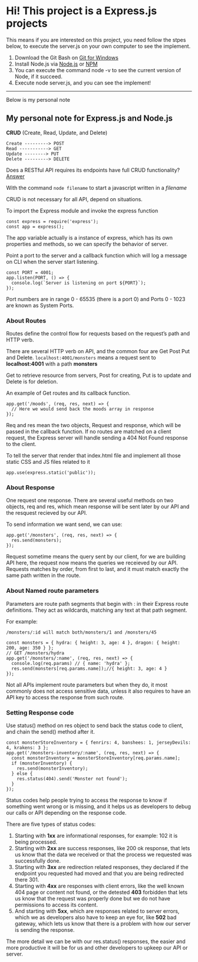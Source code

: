 # Hi! This project is a Express.js projects

This means if you are interested on this project, you need follow the stpes below, to execute the server.js on your own computer to see the implement.

1. Download the Git Bash on [Git for Windows](https://gitforwindows.org/)
2. Install Node.js via [Node.js](https://nodejs.org/en/) or [NPM](https://www.npmjs.com/)
3. You can execute the command node -v to see the current version of Node, if it succeed.
4. Execute node server.js, and you can see the implement!


---
Below is my personal note

## My personal note for Express.js and Node.js

**CRUD** (Create, Read, Update, and Delete)

```
Create ---------> POST
Read -----------> GET
Update --------> PUT
Delete ---------> DELETE
```
Does a RESTful API requires its endpoints have full CRUD functionality? [Answer](https://discuss.codecademy.com/t/do-we-always-use-all-methods-in-an-api/402421/2)

With the command `node filename` to start a javascript written in a *filename*

CRUD is not necessary for all API, depend on situations.

To import the Express module and invoke the express function

    const express = require('express');
    const app = express();
    
The app variable actually is a instance of express, which has its own properties and methods, so we can specify the behavior of server.


Point a port to the server and a callback function which will log a message on CLI when the server start listening.

```
const PORT = 4001;
app.listen(PORT, () => {
  console.log(`Server is listening on port ${PORT}`);
});
```

Port numbers are in range 0 - 65535 (there is a port 0) and Ports 0 - 1023 are known as System Ports.

### About Routes

Routes define the control flow for requests based on the request’s path and HTTP verb.

There are several HTTP verb on API, and the common four are Get Post Put and Delete.
`localhost:4001/monsters` means a request sent to **localhost:4001** with a path **monsters**

Get to retrieve resource from servers, Post for creating, Put is to update and Delete is for deletion.

An example of Get routes and its callback function.
```
app.get('/moods', (req, res, next) => {
  // Here we would send back the moods array in response
});
```
Req and res mean the two objects, Request and response, which will be passed in the callback function.
If no routes are matched on a client request, the Express server will handle sending a 404 Not Found response to the client.

To tell the server that render that index.html file and implement all those static CSS and JS files related to it

```
app.use(express.static('public'));
```

### About Response

One request one response.
There are several useful methods on two objects, req and res, which mean response will be sent later by our API and the resquest recieved by our API.

To send information we want send, we can use:
```
app.get('/monsters', (req, res, next) => {
  res.send(monsters);
});
```
Request sometime means the query sent by our client, for we are building API here, the request now means the queries we receieved by our API.
Requests matches by order, from first to last, and it must match exactly the same path written in the route.

### About Named route parameters

Parameters are route path segments that begin with : in their Express route definitions. They act as wildcards, matching any text at that path segment. 

For example:
```
/monsters/:id will match both/monsters/1 and /monsters/45
```
```
const monsters = { hydra: { height: 3, age: 4 }, dragon: { height: 200, age: 350 } };
// GET /monsters/hydra
app.get('/monsters/:name', (req, res, next) => {
  console.log(req.params) // { name: 'hydra' };
  res.send(monsters[req.params.name]);//{ height: 3, age: 4 }
});
```
Not all APIs implement route parameters but when they do, it most commonly does not access sensitive data, unless it also requires to have an API key to access the response from such route.


### Setting Response code

Use status() method on res object to send back the status code to client, and chain the send() method after it.

```
const monsterStoreInventory = { fenrirs: 4, banshees: 1, jerseyDevils: 4, krakens: 3 };
app.get('/monsters-inventory/:name', (req, res, next) => {
  const monsterInventory = monsterStoreInventory[req.params.name];
  if (monsterInventory) {
    res.send(monsterInventory);
  } else {
    res.status(404).send('Monster not found');
  }
});
```
Status codes help people trying to access the response to know if something went wrong or is missing, and it helps us as developers to debug our calls or API depending on the response code.

There are five types of status codes:
1. Starting with **1xx** are informational responses, for example: 102 it is being processed.
2. Starting with **2xx** are success responses, like 200 ok response, that lets us know that the data we received or that the process we requested was successfully done.
3. Starting with **3xx** are redirection related responses, they declared if the endpoint you requested had moved and that you are being redirected there 301.
4. Starting with **4xx** are responses with client errors, like the well known 404 page or content not found, or the detested **403** forbidden that lets us know that the request was properly done but we do not have permissions to access its content.
5. And starting with **5xx**, which are responses related to server errors, which we as developers also have to keep an eye for, like **502** bad gateway, which lets us know that there is a problem with how our server is sending the response.

The more detail we can be with our res.status() responses, the easier and more productive it will be for us and other developers to upkeep our API or server.
